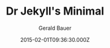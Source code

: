 ---
title: Dr Jekyll's Minimal
github: https://github.com/henrythemes/jekyll-minimal-theme
demo: https://henrythemes.github.io/jekyll-minimal-theme/
author: Gerald Bauer
ssg:
  - Jekyll
cms:
  - No Cms
date: 2015-02-01T09:36:30.000Z
description: jekyll minimal theme (for blog posts with archive and feed)
stale: true
---